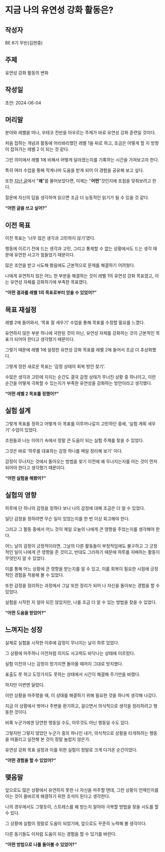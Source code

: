 # 지금 나의 유연성 강화 활동은?

## 작성자

BE 6기 무빈(김현중)

## 주제

유연성 강화 활동의 변화

## 작성일

초안: 2024-06-04

## 머리말

분야와 레벨을 떠나, 우테코 전반을 아우르는 주제가 바로 유연성 강화 훈련일 것이다.

처음 접하는 개념과 활동에 어리바리했던 레벨 1을 뒤로 하고, 조금은 어떻게 할 지 방향이 잡혀가는 레벨 2 이 되는 것 같다.

그런 의미에서 레벨 1에 비해서 어떻게 달라졌는지를 기록하는 시간을 가져보고자 한다.

특히 여러 수업을 통해 작게나마 도움을 받게 되어 이 경험을 공유해 보고 싶다.

또한 [지난 글](https://github.com/hjk0761/woowa-writing/blob/step1/level1.md)에서 "**왜**"를 물어보았다면, 이제는 "**어떤**"것인지에 초점을 맞춰보려고 한다.

질문에 자신의 답을 생각하며 읽으면 조금 더 능동적인 읽기가 될 수 있을 것 같다.

**“어떤 글을 쓰고 싶어?”**

## 이전 목표

이전 목표는 ‘너무 많은 생각과 고민하지 않기’였다.

행동에 이르기 전에 드는 생각과 고민, 그리고 통제할 수 없는 상황에서도 드는 생각 때문에 유연한 사고가 힘들었기 때문이다.

많은 조언을 받고 시도해 봤음에도 근본적으로 문제를 해결하기 어려웠다.

나에게 유연하지 않은 어느 한 부분을 해결하는 것이 레벨 1의 유연성 강화 목표였고, 이는 유연성 자체를 강화하기에 부족한 목표였다.

**“어떤 결과를 레벨 1의 목표로부터 얻을 수 있었어?”**

## 목표 재설정

레벨 2에 들어와서, ‘목표 잘 세우기’ 수업을 통해 목표를 수정할 필요를 느꼈다.

유연하지 않은 부분 하나에 국한된 것이 아닌, 유연성 자체를 강화하는 것이 근본적인 목표가 되어야 한다고 생각했기 때문이다.

그렇기 때문에 레벨 1에 설정한 유연성 강화 목표를 레벨 2에 들어서 조금 더 추상화했다.

그렇게 정한 새로운 목표는 ‘감정 상태의 회복 방안 찾기’.

수많은 생각과 고민에 지치는 순간도 결국 감정 상태가 무너진 상황 중 하나이고, 이런 순간을 어떻게 극복할 수 있는지가 부족한 유연성을 강화하는 방안이라고 생각했다.

**“어떤 레벨 2 목표를 정했어?”**


## 실험 설계

그렇게 목표를 정하고 어떻게 이 목표를 이루어나갈지 고민하던 중에, ‘실험 계획 세우기’ 수업이 있었다.

조원들과 나눈 이야기 속에서 정말 큰 도움이 되는 실험 주제를 찾을 수 있었다.

그것은 바로 ‘하루를 대표하는 감정 하나를 매일 정리해 보기’ 이다.

감정이 무너지는 것에서 돌아오는 방법을 찾기 이전에 왜 무너지는지를 아는 것이 먼저 되어야 한다고 생각했기 때문이다.

**“어떤 실험을 해봤어?”**


## 실험의 영향

하루에 단 하나의 감정을 정하다 보니 나의 감정에 대해 조금은 더 알 수 있었다.

일단 감정을 정하려면 무슨 일이 있었는지를 한 번 이상 회고해야 한다.

그리고 그 활동 중에서 어느 것이 제일 오늘의 나에게 큰 영향을 주었는지를 생각해야 한다.

어느 날의 감정이 긍정적이라면, 그날의 다른 활동들이 부정적임에도 불구하고 그 긍정적인 일이 나에게 큰 영향을 준 것이고, 반대도 그러하기 때문에 하루를 지배하는 활동이 무엇인지 알 수 있었다.

이를 통해 어느 상황에 큰 영향을 받는지를 알 수 있고, 이를 회복이 필요한 시점에 긍정적인 경험을 적용해 볼 수 있었다.

또한 감정을 정리하는 과정에서 그날 또한 정리가 되어 나 자신을 돌아보는 경험을 할 수 있었다.

실험을 시작한 지 얼마 되진 않았지만, 나를 조금 더 알 수 있는 방법을 찾을 수 있었다.

**“어떤 도움을 받았어?”**


## 느껴지는 성장

실제로 실험을 시작한 이후에 감정이 무너지는 날이 하루 있었다.

그 상황에 마주하니 이전처럼 의지도 사고력도 바닥나는 상태에 이르렀다.

실험 이전의 나는 감정이 망가지면 돌아올 때까지 그대로 방치했다.

표출도 못 하고 도망가지도 못하는 상태에서 시간이 해결해 주기만을 바랬다.

하지만 이번엔 달랐다.

이런 상황을 마주했을 때, 이 상태를 해결하기 위해 필요한 것을 하나씩 생각해 나갔다.

지금 이 상황에서 벗어나 주변을 환기하고, 걸으면서 의식적으로 생각을 정리하려고 행동한 것이다.

비록 누군가에겐 당연한 행동일 수도, 아무것도 아닌 행동일 수도 있다.

그렇지만 그렇지 않았던 누군가 중의 하나인 내가, 의식적으로 상황을 타개하려는 행동을 떠올리고 실천해 본 것이 정말 놀랍지 않은가.

유연성 강화 목표 설정과 이를 위한 실험이 정말로 크게 다가온 순간이었다.

**“어떤 경험을 할 수 있었어?”**


## 맺음말

앞으로도 많은 상황에서 유연하지 못한 나 자신을 마주할 텐데, 그런 상황이 언제인지를 아는 것이 올바르게 해결하기 위한 초석이 된다고 생각한다.

나의 경우에서도 그렇듯이, 스트레스를 왜 받는지 알아야 극복할 방법을 찾을 시도를 할 수 있다.

그 상황에 실험이 정말로 도움이 되었기에, 앞으로도 꾸준히 노력해 볼 생각이다.

다른 동기들도 이처럼 도움이 되는 경험을 할 수 있기를 바란다.

**“어떤 방법으로 나를 돌아볼 수 있었어?”**